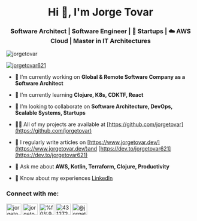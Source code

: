 <h1 align="center">Hi 👋, I'm Jorge Tovar</h1>
<h3 align="center">Software Architect | Software Engineer | 🚀 Startups | ☁️ AWS Cloud | Master in IT Architectures</h3>

<p align="left"> <img src="https://komarev.com/ghpvc/?username=jorgetovar&label=Profile%20views&color=0e75b6&style=flat" alt="jorgetovar" /> </p>

<p align="left"> <a href="https://twitter.com/jorgetovar621" target="blank"><img src="https://img.shields.io/twitter/follow/jorgetovar621?logo=twitter&style=for-the-badge" alt="jorgetovar621" /></a> </p>

- 🔭 I’m currently working on **Global & Remote Software Company as a Software Architect**

- 🌱 I’m currently learning **Clojure, K8s, CDKTF, React**

- 👯 I’m looking to collaborate on **Software Architecture, DevOps, Scalable Systems, Startups**

- 👨‍💻 All of my projects are available at [https://github.com/jorgetovar](https://github.com/jorgetovar)

- 📝 I regularly write articles on [https://www.jorgetovar.dev/](https://www.jorgetovar.dev/)and [https://dev.to/jorgetovar621](https://dev.to/jorgetovar621) 

- 💬 Ask me about **AWS, Kotlin, Terraform, Clojure, Productivity**

- 📄 Know about my experiences [LinkedIn](https://www.linkedin.com/in/%F0%9F%91%A8%E2%80%8D%F0%9F%8F%AB-jorge-tovar-71847669/)




<h3 align="left">Connect with me:</h3>
<p align="left">
<a href="https://dev.to/jorgetovar621" target="blank"><img align="center" src="https://raw.githubusercontent.com/rahuldkjain/github-profile-readme-generator/master/src/images/icons/Social/devto.svg" alt="jorgetovar621" height="30" width="40" /></a>
<a href="https://twitter.com/jorgetovar621" target="blank"><img align="center" src="https://raw.githubusercontent.com/rahuldkjain/github-profile-readme-generator/master/src/images/icons/Social/twitter.svg" alt="jorgetovar621" height="30" width="40" /></a>
<a href="https://linkedin.com/in/%f0%9f%91%a8%e2%80%8d%f0%9f%8f%ab-jorge-tovar-71847669" target="blank"><img align="center" src="https://raw.githubusercontent.com/rahuldkjain/github-profile-readme-generator/master/src/images/icons/Social/linked-in-alt.svg" alt="%f0%9f%91%a8%e2%80%8d%f0%9f%8f%ab-jorge-tovar-71847669" height="30" width="40" /></a>
<a href="https://stackoverflow.com/users/4312720/jorge-tovar" target="blank"><img align="center" src="https://raw.githubusercontent.com/rahuldkjain/github-profile-readme-generator/master/src/images/icons/Social/stack-overflow.svg" alt="4312720/jorge-tovar" height="30" width="40" /></a>
<a href="https://medium.com/@jorgetovar621" target="blank"><img align="center" src="https://raw.githubusercontent.com/rahuldkjain/github-profile-readme-generator/master/src/images/icons/Social/medium.svg" alt="@jorgetovar621" height="30" width="40" /></a>
</p>

